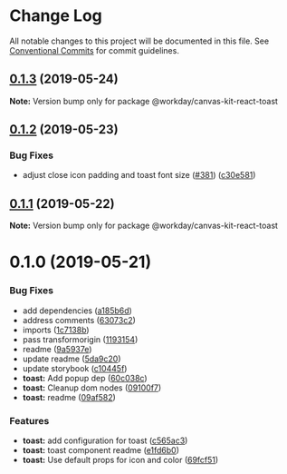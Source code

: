 # Change Log

All notable changes to this project will be documented in this file.
See [Conventional Commits](https://conventionalcommits.org) for commit guidelines.

## [0.1.3](https://ghe.megaleo.com/design/canvas-kit-react/tree/master/modules/canvas-kit-react-toast/compare/@workday/canvas-kit-react-toast@0.1.2...@workday/canvas-kit-react-toast@0.1.3) (2019-05-24)

**Note:** Version bump only for package @workday/canvas-kit-react-toast





## [0.1.2](https://ghe.megaleo.com/design/canvas-kit-react/tree/master/modules/canvas-kit-react-toast/compare/@workday/canvas-kit-react-toast@0.1.1...@workday/canvas-kit-react-toast@0.1.2) (2019-05-23)


### Bug Fixes

* adjust close icon padding and toast font size ([#381](https://ghe.megaleo.com/design/canvas-kit-react/tree/master/modules/canvas-kit-react-toast/issues/381)) ([c30e581](https://ghe.megaleo.com/design/canvas-kit-react/tree/master/modules/canvas-kit-react-toast/commits/c30e581))





## [0.1.1](https://ghe.megaleo.com/design/canvas-kit-react/tree/master/modules/canvas-kit-react-toast/compare/@workday/canvas-kit-react-toast@0.1.0...@workday/canvas-kit-react-toast@0.1.1) (2019-05-22)

**Note:** Version bump only for package @workday/canvas-kit-react-toast





# 0.1.0 (2019-05-21)


### Bug Fixes

* add dependencies ([a185b6d](https://ghe.megaleo.com/design/canvas-kit-react/tree/master/modules/canvas-kit-react-toast/commits/a185b6d))
* address comments ([63073c2](https://ghe.megaleo.com/design/canvas-kit-react/tree/master/modules/canvas-kit-react-toast/commits/63073c2))
* imports ([1c7138b](https://ghe.megaleo.com/design/canvas-kit-react/tree/master/modules/canvas-kit-react-toast/commits/1c7138b))
* pass transformorigin ([1193154](https://ghe.megaleo.com/design/canvas-kit-react/tree/master/modules/canvas-kit-react-toast/commits/1193154))
* readme ([9a5937e](https://ghe.megaleo.com/design/canvas-kit-react/tree/master/modules/canvas-kit-react-toast/commits/9a5937e))
* update readme ([5da9c20](https://ghe.megaleo.com/design/canvas-kit-react/tree/master/modules/canvas-kit-react-toast/commits/5da9c20))
* update storybook ([c10445f](https://ghe.megaleo.com/design/canvas-kit-react/tree/master/modules/canvas-kit-react-toast/commits/c10445f))
* **toast:** Add popup dep ([60c038c](https://ghe.megaleo.com/design/canvas-kit-react/tree/master/modules/canvas-kit-react-toast/commits/60c038c))
* **toast:** Cleanup dom nodes ([09100f7](https://ghe.megaleo.com/design/canvas-kit-react/tree/master/modules/canvas-kit-react-toast/commits/09100f7))
* **toast:** readme ([09af582](https://ghe.megaleo.com/design/canvas-kit-react/tree/master/modules/canvas-kit-react-toast/commits/09af582))


### Features

* **toast:** add configuration for toast ([c565ac3](https://ghe.megaleo.com/design/canvas-kit-react/tree/master/modules/canvas-kit-react-toast/commits/c565ac3))
* **toast:** toast component readme ([e1fd6b0](https://ghe.megaleo.com/design/canvas-kit-react/tree/master/modules/canvas-kit-react-toast/commits/e1fd6b0))
* **toast:** Use default props for icon and color ([69fcf51](https://ghe.megaleo.com/design/canvas-kit-react/tree/master/modules/canvas-kit-react-toast/commits/69fcf51))
